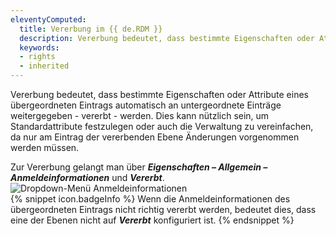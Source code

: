 ```yaml
---
eleventyComputed:
  title: Vererbung im {{ de.RDM }}
  description: Vererbung bedeutet, dass bestimmte Eigenschaften oder Attribute eines übergeordneten Eintrags automatisch an untergeordnete Einträge weitergegeben - vererbt - werden.
  keywords: 
  - rights
  - inherited
---
```

Vererbung bedeutet, dass bestimmte Eigenschaften oder Attribute eines übergeordneten Eintrags automatisch an untergeordnete Einträge weitergegeben - vererbt - werden. Dies kann nützlich sein, um Standardattribute festzulegen oder auch die Verwaltung zu vereinfachen, da nur am Eintrag der vererbenden Ebene Änderungen vorgenommen werden müssen.  

Zur Vererbung gelangt man über ***Eigenschaften – Allgemein – Anmeldeinformationen*** und ***Vererbt***.  
![Dropdown-Menü Anmeldeinformationen](https://webdevolutions.azureedge.net/docs/de/kb/KB0044.png)  
{% snippet icon.badgeInfo %}
Wenn die Anmeldeinformationen des übergeordneten Eintrags nicht richtig vererbt werden, bedeutet dies, dass eine der Ebenen nicht auf ***Vererbt*** konfiguriert ist.
{% endsnippet %}
